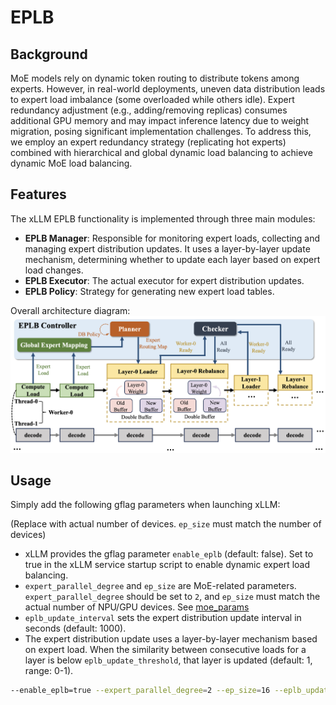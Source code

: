 # EPLB

## Background

MoE models rely on dynamic token routing to distribute tokens among experts. However, in real-world deployments, uneven data distribution leads to expert load imbalance (some overloaded while others idle). Expert redundancy adjustment (e.g., adding/removing replicas) consumes additional GPU memory and may impact inference latency due to weight migration, posing significant implementation challenges. To address this, we employ an expert redundancy strategy (replicating hot experts) combined with hierarchical and global dynamic load balancing to achieve dynamic MoE load balancing.

## Features

The xLLM EPLB functionality is implemented through three main modules:

- **EPLB Manager**: Responsible for monitoring expert loads, collecting and managing expert distribution updates. It uses a layer-by-layer update mechanism, determining whether to update each layer based on expert load changes.
- **EPLB Executor**: The actual executor for expert distribution updates.
- **EPLB Policy**: Strategy for generating new expert load tables.

Overall architecture diagram:
![xLLM eplb](../../assets/eplb_architecture.png)

## Usage

Simply add the following gflag parameters when launching xLLM:

(Replace with actual number of devices. `ep_size` must match the number of devices)

- xLLM provides the gflag parameter `enable_eplb` (default: false). Set to true in the xLLM service startup script to enable dynamic expert load balancing.
- `expert_parallel_degree` and `ep_size` are MoE-related parameters. `expert_parallel_degree` should be set to `2`, and `ep_size` must match the actual number of NPU/GPU devices. See [moe_params](./moe_params.md)
- `eplb_update_interval` sets the expert distribution update interval in seconds (default: 1000).
- The expert distribution update uses a layer-by-layer mechanism based on expert load. When the similarity between consecutive loads for a layer is below `eplb_update_threshold`, that layer is updated (default: 1, range: 0-1).

```bash
--enable_eplb=true --expert_parallel_degree=2 --ep_size=16 --eplb_update_interval=2000 --eplb_update_threshold=0.9